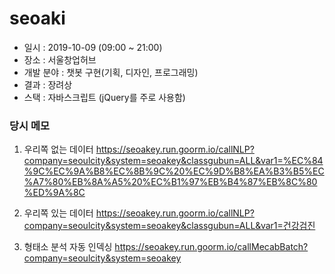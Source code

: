 # seoaki
* 일시 : 2019-10-09 (09:00 ~ 21:00)
* 장소 : 서울창업허브
* 개발 분야 : 챗봇 구현(기획, 디자인, 프로그래밍)
* 결과 : 장려상
* 스택 : 자바스크립트 (jQuery를 주로 사용함)



### 당시 메모
1) 우리쪽 없는 데이터
https://seoakey.run.goorm.io/callNLP?company=seoulcity&system=seoakey&classgubun=ALL&var1=%EC%84%9C%EC%9A%B8%EC%8B%9C%20%EC%9D%B8%EA%B3%B5%EC%A7%80%EB%8A%A5%20%EC%B1%97%EB%B4%87%EB%8C%80%ED%9A%8C 


2) 우리쪽 있는 데이터
https://seoakey.run.goorm.io/callNLP?company=seoulcity&system=seoakey&classgubun=ALL&var1=건강검진 


3) 형태소 분석 자동 인덱싱
https://seoakey.run.goorm.io/callMecabBatch?company=seoulcity&system=seoakey 
